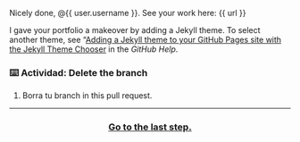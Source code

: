 Nicely done, @{{ user.username }}. See your work here: {{ url }}

I gave your portfolio a makeover by adding a Jekyll theme. To select another theme, see “[Adding a Jekyll theme to your GitHub Pages site with the Jekyll Theme Chooser](https://help.github.com/articles/adding-a-jekyll-theme-to-your-github-pages-site-with-the-jekyll-theme-chooser/) in the *GitHub Help*.

### :keyboard: Actividad: Delete the branch

1. Borra tu branch in this pull request.

<hr>
<h3 align="center"><a href="{{ issueUrl }}">Go to the last step.</a></h3>
